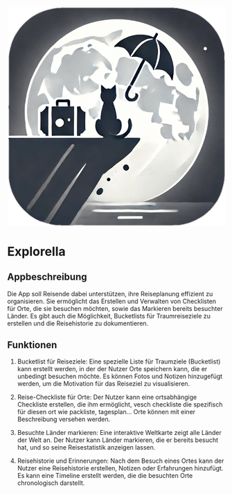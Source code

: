 <p align="center"> <img src="https://github.com/joewilliams007/Explorella/blob/main/composeApp/src/androidMain/res/drawable/icon.png?raw=true" /> </p>


# Explorella
## Appbeschreibung

Die App soll Reisende dabei unterstützen, ihre Reiseplanung effizient zu organisieren. Sie ermöglicht das Erstellen und Verwalten von Checklisten für Orte, die sie besuchen möchten, sowie das Markieren bereits besuchter Länder. Es gibt auch die Möglichkeit, Bucketlists für Traumreiseziele zu erstellen und die Reisehistorie zu dokumentieren. 

## Funktionen

1. Bucketlist für Reiseziele:
Eine spezielle Liste für Traumziele (Bucketlist) kann erstellt werden, in der der Nutzer Orte speichern kann, die er unbedingt besuchen möchte.
Es können Fotos und Notizen hinzugefügt werden, um die Motivation für das Reiseziel zu visualisieren.

2. Reise-Checkliste für Orte:
Der Nutzer kann eine ortsabhängige Checkliste erstellen, die ihm ermöglicht, vesch checkliste die spezifisch für diesen ort wie packliste, tagesplan...
Orte können mit einer Beschreibung versehen werden.

3. Besuchte Länder markieren:
Eine interaktive Weltkarte zeigt alle Länder der Welt an. Der Nutzer kann Länder markieren, die er bereits besucht hat, und so seine Reisestatistik anzeigen lassen.

4. Reisehistorie und Erinnerungen:
Nach dem Besuch eines Ortes kann der Nutzer eine Reisehistorie erstellen, Notizen oder Erfahrungen hinzufügt.
Es kann eine Timeline erstellt werden, die die besuchten Orte chronologisch darstellt.
